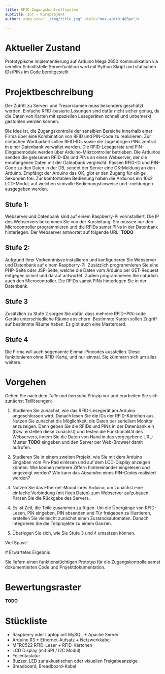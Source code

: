 ```yaml
---
title: RFID-Zugangskontrollsystem
subtitle: IoT - Kursprojekt
author: <img src="../img/title.jpg" style="max-width:400px"/>

---
```

# Aktueller Zustand

Prototypische Implementierung auf Arduino Mega 2650
Kommunikation via serieller Schnittstelle
Serverfunktion wird mit Python Skript und statischen IDs/PINs im Code bereitgestellt


# Projektbeschreibung
Der Zutritt zu Server- und Tresorräumen muss besonders geschützt werden. Einfache RFID-basierte Lösungen sind dafür nicht sicher genug, da die Daten von Karten mit speziellen Lesegeräten schnell und unbemerkt gestohlen werden können. 

Die Idee ist, die Zugangskontrolle der sensiblen Bereiche innerhalb einer Firma über eine Kombination von RFID und PIN-Code zu realisieren. Zur einfachen Wartbarkeit sollen RFID-IDs sowie die zugehörigen PINs zentral in einer Datenbank verwaltet werden. Die RFID-Lesegeräte und PIN-Eingabemodule werden über Arduino-Mikrcontroller betrieben. Die Arduinos senden die gelesenen RFID-IDs und PINs an einen Webserver, der die empfangenen Daten mit der Datenbank vergleicht. Passen RFID-ID und PIN-Code zu den Daten in der DB, sendet der Server eine OK-Meldung an den Arduino. Empfängt der Arduino das OK, gibt er den Zugang für einige Sekunden frei. Zur komfortablen Bedienung haben die Arduinos ein 16x2 LCD-Modul, auf welchen sinnvolle Bedienungshinweise und -meldungen ausgegeben werden.

## Stufe 1:

Webserver und Datenbank sind auf einem Raspberry-Pi vorinstalliert. Die IP des Webservers bekommen Sie von der Kursleitung. Sie müssen *nur* den Microcontroller programmieren und die RFIDs samst PINs in der Datenbank hinterlegen. Der Webserver antwortet auf folgende URL: **TODO**

## Stufe 2:

Aufgrund Ihrer Vorkenntnisse installieren und konfigurieren Sie Webserver und Datenbank auf einem Raspberry-Pi. Zusätzlich programmieren Sie eine PHP-Seite oder JSP-Seite, welche die Daten vom Arduino per GET-Request entgegen nimmt und darauf antwortet. Zudem programmieren Sie natürlich auch den Microcontroller. Die RFIDs samst PINs hinterlegen Sie in der Datenbank. 

## Stufe 3

Zusätzlich zu Stufe 2 sorgen Sie dafür, dass mehrere RFID+PIN-code Geräte unterschiedliche Räume absichern. Bestimmte Karten sollen Zugriff auf bestimmte Räume haben. Es gibt auch eine Mastercard.

## Stufe 4

Die Firma will auch sogenannte Einmal-Pincodes ausstellen. Diese funktionieren ohne RFID-Karte, und nur einmal. Sie kümmern sich um alles weitere.


# Vorgehen

Gehen Sie nach dem *Teile und herrsche* Prinzip vor und erarbeiten Sie sich zunächst Teillösungen: 

1. Studieren Sie zunächst, wie das RFID-Lesegerät am Arduino angeschlossen wird. Danach lesen Sie die IDs der RFID-Kärtchen aus. Nutzen Sie zunächst die Möglichkeit, die Daten per seriellem Monitor anzuzeigen. Dann geben Sie die RFIDs und PINs in der Datenbank ein (bzw. erstellen diese zunächst) und testen die Funktionalität des Webservers, indem Sie die Daten von Hand in das vorgegebene URL-Muster **TODO** eingeben und den Server per Web-Browser damit aufrufen.

2. Studieren Sie in einem zweiten Projekt, wie Sie mit dem Arduino Eingaben vom Pin-Pad einlesen und auf dem LCD-Display anzeigen können. Wie können mehrere Ziffern hintereinander eingelesen und angezeigt werden? Wie kann das *Absenden* eines PIN-Codes realisiert werden? 

3. Nutzen Sie das Ethernet-Modul ihres Arduino, um zunächst eine einfache Verbindung (mit fixen Daten) zum Webserver aufzubauen. Parsen Sie die Rückgabe des Servers.

4. Es ist Zeit, die Teile zusammen zu fügen. Um die Übergänge von RFID-Lesen, PIN eingeben, PIN absenden und Tür freigeben zu illustieren, erstellen Sie vielleicht zunächst einen Zustandsautomaten. Danach integrieren Sie die Teilprojekte zu einem Ganzen.

5. Überlegen Sie sich, wie Sie Stufe 3 und 4 umsetzen können.

Viel Spass!

<span class="wiss">
# Erwartetes Ergebnis

Sie liefern einen funktionstüchtigen Prototyp für die Zugangskontrolle samst dokumentierten Code und Projektdokumentation.

# Bewertungsraster

**TODO**


</span>

# Stückliste

* Raspberry oder Laptop mit MySQL + Apache Server
* Arduino R3 + Ethernet-Aufsatz + Netzwerkkabel
* MFRC522 RFID-Leser + RFID-Kärtchen
* LCD Display (mit SPI / I2C Modul)
* Folientastatur
* Buzzer, LED zur akkustischen oder visuellen Freigabeanzeige
* Breadboard, Breadboard-Kabel